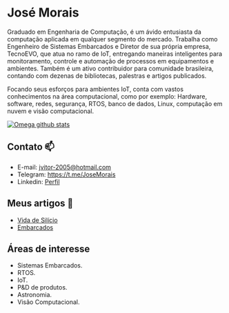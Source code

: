 # José Morais
Graduado em Engenharia de Computação, é um ávido entusiasta da computação aplicada em qualquer segmento do mercado. Trabalha como Engenheiro de Sistemas Embarcados e Diretor de sua própria empresa, TecnoEVO, que atua no ramo de IoT, entregando maneiras inteligentes para monitoramento, controle e automação de processos em equipamentos e ambientes. Também é um ativo contribuidor para comunidade brasileira, contando com dezenas de bibliotecas, palestras e artigos publicados.

Focando seus esforços para ambientes IoT, conta com vastos conhecimentos na área computacional, como por exemplo: Hardware, software, redes, segurança, RTOS, banco de dados, Linux, computação em nuvem e visão computacional.



[![Omega github stats](https://github-readme-stats.vercel.app/api?username=urbanze&count_private=true&show_icons=true&include_all_commits=true)](https://github.com/anuraghazra/github-readme-stats)

## Contato 📫
- E-mail: jvitor-2005@hotmail.com
- Telegram: https://t.me/JoseMorais
- Linkedin: [Perfil](https://www.linkedin.com/in/jos%C3%A9-vitor-silva-de-morais-40135b120/)

## Meus artigos 📰
- [Vida de Silício](https://portal.vidadesilicio.com.br/author/urbanze/)
- [Embarcados](https://www.embarcados.com.br/author/urbanze/)

## Áreas de interesse
- Sistemas Embarcados.
- RTOS.
- IoT.
- P&D de produtos.
- Astronomia.
- Visão Computacional.
